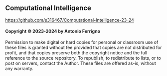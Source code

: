 ## Computational Intelligence

<https://github.com/s316467/Computational-Intelligence-23-24>

#### Copyright © 2023-2024 by Antonio Ferrigno

Permission to make digital or hard copies for personal or classroom use of
these files is granted without fee provided that copies are not distributed
for profit, and that copies preserve both the copyright notice and the full
reference to the source repository. To republish, to redistribute to lists,
or to post on servers, contact the Author.
These files are offered as-is, without any warranty.
